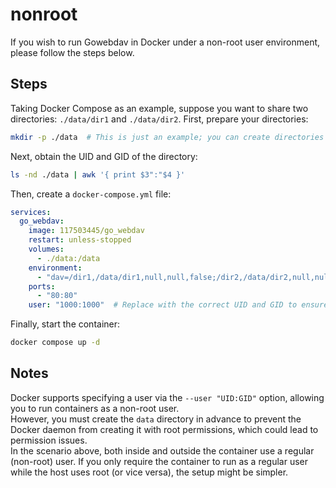 # nonroot

If you wish to run Gowebdav in Docker under a non-root user environment, please follow the steps below.

## Steps

Taking Docker Compose as an example, suppose you want to share two directories: `./data/dir1` and `./data/dir2`. First, prepare your directories:

```bash
mkdir -p ./data  # This is just an example; you can create directories in any way you prefer
```

Next, obtain the UID and GID of the directory:

```bash
ls -nd ./data | awk '{ print $3":"$4 }'
```

Then, create a `docker-compose.yml` file:

```yaml
services:
  go_webdav:
    image: 117503445/go_webdav
    restart: unless-stopped
    volumes:
      - ./data:/data
    environment:
      - "dav=/dir1,/data/dir1,null,null,false;/dir2,/data/dir2,null,null,false"
    ports:
      - "80:80"
    user: "1000:1000"  # Replace with the correct UID and GID to ensure execution under the proper user
```

Finally, start the container:

```bash
docker compose up -d
```

## Notes

Docker supports specifying a user via the `--user "UID:GID"` option, allowing you to run containers as a non-root user.  
However, you must create the `data` directory in advance to prevent the Docker daemon from creating it with root permissions, which could lead to permission issues.  
In the scenario above, both inside and outside the container use a regular (non-root) user. If you only require the container to run as a regular user while the host uses root (or vice versa), the setup might be simpler.
